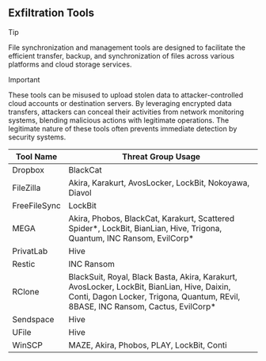 ## Exfiltration Tools

> [!TIP]
> File synchronization and management tools are designed to facilitate the efficient transfer, backup, and synchronization of files across various platforms and cloud storage services. 

> [!IMPORTANT]
> These tools can be misused to upload stolen data to attacker-controlled cloud accounts or destination servers. By leveraging encrypted data transfers, attackers can conceal their activities from network monitoring systems, blending malicious actions with legitimate operations. The legitimate nature of these tools often prevents immediate detection by security systems.

| Tool Name | Threat Group Usage |
|---|---|
| Dropbox | BlackCat |
| FileZilla | Akira, Karakurt, AvosLocker, LockBit, Nokoyawa, Diavol |
| FreeFileSync | LockBit |
| MEGA | Akira, Phobos, BlackCat, Karakurt, Scattered Spider*, LockBit, BianLian, Hive, Trigona, Quantum, INC Ransom, EvilCorp* |
| PrivatLab | Hive |
| Restic | INC Ransom |
| RClone | BlackSuit, Royal, Black Basta, Akira, Karakurt, AvosLocker, LockBit, BianLian, Hive, Daixin, Conti, Dagon Locker, Trigona, Quantum, REvil, 8BASE, INC Ransom, Cactus, EvilCorp* |
| Sendspace | Hive |
| UFile | Hive |
| WinSCP | MAZE, Akira, Phobos, PLAY, LockBit, Conti |
